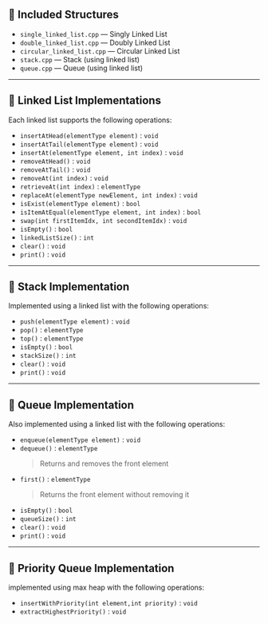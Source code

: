
## 📁 Included Structures

- `single_linked_list.cpp` — Singly Linked List
- `double_linked_list.cpp` — Doubly Linked List
- `circular_linked_list.cpp` — Circular Linked List
- `stack.cpp` — Stack (using linked list)
- `queue.cpp` — Queue (using linked list)

---

## 📌 Linked List Implementations

Each linked list supports the following operations:

- `insertAtHead(elementType element)` : `void`  
- `insertAtTail(elementType element)` : `void`  
- `insertAt(elementType element, int index)` : `void`  
- `removeAtHead()` : `void`  
- `removeAtTail()` : `void`  
- `removeAt(int index)` : `void`  
- `retrieveAt(int index)` : `elementType`  
- `replaceAt(elementType newElement, int index)` : `void`  
- `isExist(elementType element)` : `bool`  
- `isItemAtEqual(elementType element, int index)` : `bool`  
- `swap(int firstItemIdx, int secondItemIdx)` : `void`  
- `isEmpty()` : `bool`  
- `linkedListSize()` : `int`  
- `clear()` : `void`  
- `print()` : `void`  

---

## 📌 Stack Implementation

Implemented using a linked list with the following operations:

- `push(elementType element)` : `void`  
- `pop()` : `elementType`  
- `top()` : `elementType`  
- `isEmpty()` : `bool`  
- `stackSize()` : `int`  
- `clear()` : `void`  
- `print()` : `void`  

---

## 📌 Queue Implementation

Also implemented using a linked list with the following operations:

- `enqueue(elementType element)` : `void`  
- `dequeue()` : `elementType`  
  > Returns and removes the front element  
- `first()` : `elementType`  
  > Returns the front element without removing it  
- `isEmpty()` : `bool`  
- `queueSize()` : `int`  
- `clear()` : `void`  
- `print()` : `void` 

---

## 📌 Priority Queue Implementation

implemented using max heap with the following operations:

- `insertWithPriority(int element,int priority)` : `void`
- `extractHighestPriority()` : `void` 